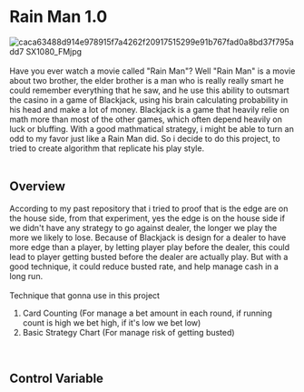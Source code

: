 # Rain Man 1.0
![caca63488d914e978915f7a4262f20917515299e91b767fad0a8bd37f795add7 _SX1080_FMjpg_](https://github.com/user-attachments/assets/2f5021a9-748d-4e16-b6a9-ac283aee165e)<br><br>
Have you ever watch a movie called "Rain Man"? Well "Rain Man" is a movie about two brother, the elder brother is a man who is really really smart he could remember everything that he saw, and he use this ability to outsmart the casino in a game of Blackjack, using his brain calculating probability in his head and make a lot of money. Blackjack is a game that heavily relie on math more than most of the other games, which often depend heavily on luck or bluffing. With a good mathmatical strategy, i might be able to turn an odd to my favor just like a Rain Man did. So i decide to do this project, to tried to create algorithm that replicate his play style. <br><br>


## Overview
According to my past repository that i tried to proof that is the edge are on the house side, from that experiment, yes the edge is on the house side if we didn't have any strategy to go against dealer, the longer we play the more we likely to lose. Because of Blackjack is design for a dealer to have more edge than a player, by letting player play before the dealer, this could lead to player getting busted before the dealer are actually play. But with a good technique, it could reduce busted rate, and help manage cash in a long run. <br><br>
Technique that gonna use in this project 
1. Card Counting (For manage a bet amount in each round, if running count is high we bet high, if it's low we bet low)
2. Basic Strategy Chart (For manage risk of getting busted)
<br>

## Control Variable
